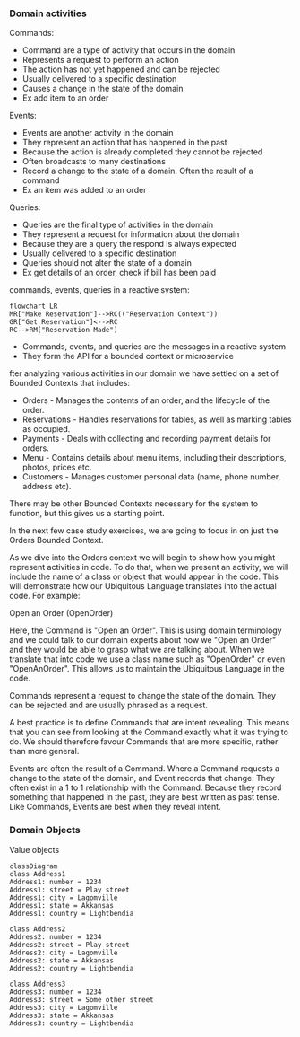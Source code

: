 ### Domain activities
Commands:
-   Command are a type of activity that occurs in the domain
-   Represents a request to perform an action
-   The action has not yet happened and can be rejected
-   Usually delivered to a specific destination
-   Causes a change in the state of the domain
-   Ex add item to an order

Events:
-   Events are another activity in the domain
-   They represent an action that has happened in the past
-   Because the action is already completed they cannot be rejected
-   Often broadcasts to many destinations
-   Record a change to the state of a domain. Often the result of a command
-   Ex an item was added to an order

Queries:
-   Queries are the final type of activities in the domain
-   They represent a request for information about the domain
-   Because they are a query the respond is always expected
-   Usually delivered to a specific destination
-   Queries should not alter the state of a domain
-   Ex get details of an order, check if bill has been paid

commands, events, queries in a reactive system:
```mermaid
flowchart LR
MR["Make Reservation"]-->RC(("Reservation Context"))
GR["Get Reservation"]<-->RC
RC-->RM["Reservation Made"]
```
-   Commands, events, and queries are the messages in a reactive system
-   They form the API for a bounded context or microservice

fter analyzing various activities in our domain we have settled on a set of Bounded Contexts that includes:

-   Orders - Manages the contents of an order, and the lifecycle of the order.
-   Reservations - Handles reservations for tables, as well as marking tables as occupied.
-   Payments - Deals with collecting and recording payment details for orders.
-   Menu - Contains details about menu items, including their descriptions, photos, prices etc.
-   Customers - Manages customer personal data (name, phone number, address etc).

There may be other Bounded Contexts necessary for the system to function, but this gives us a starting point.

In the next few case study exercises, we are going to focus in on just the Orders Bounded Context.

As we dive into the Orders context we will begin to show how you might represent activities in code. To do that, when we present an activity, we will include the name of a class or object that would appear in the code. This will demonstrate how our Ubiquitous Language translates into the actual code. For example:

Open an Order (OpenOrder)

Here, the Command is "Open an Order". This is using domain terminology and we could talk to our domain experts about how we "Open an Order" and they would be able to grasp what we are talking about. When we translate that into code we use a class name such as "OpenOrder" or even "OpenAnOrder". This allows us to maintain the Ubiquitous Language in the code.

Commands represent a request to change the state of the domain. They can be rejected and are usually phrased as a request.

A best practice is to define Commands that are intent revealing. This means that you can see from looking at the Command exactly what it was trying to do. We should therefore favour Commands that are more specific, rather than more general.

Events are often the result of a Command. Where a Command requests a change to the state of the domain, and Event records that change. They often exist in a 1 to 1 relationship with the Command. Because they record something that happened in the past, they are best written as past tense. Like Commands, Events are best when they reveal intent.

### Domain Objects

Value objects
```mermaid
classDiagram
class Address1
Address1: number = 1234 
Address1: street = Play street
Address1: city = Lagomville
Address1: state = Akkansas
Address1: country = Lightbendia

class Address2
Address2: number = 1234 
Address2: street = Play street
Address2: city = Lagomville
Address2: state = Akkansas
Address2: country = Lightbendia

class Address3
Address3: number = 1234 
Address3: street = Some other street
Address3: city = Lagomville
Address3: state = Akkansas
Address3: country = Lightbendia
```